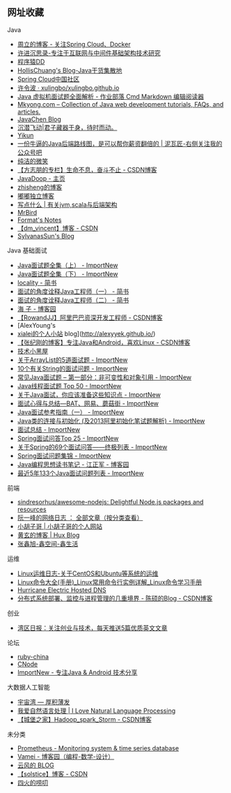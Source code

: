 ## 网址收藏

Java
- [周立的博客 - 关注Spring Cloud、Docker](http://www.itmuch.com/)
- [许进沉思录-专注于互联网与中间件基础架构技术研究](http://xujin.org/)
- [程序猿DD](http://blog.didispace.com/)
- [HollisChuang's Blog-Java干货集散地](http://www.hollischuang.com/)
- [Spring Cloud中国社区](http://springcloud.cn/)
- [许令波 · xulingbo/xulingbo.github.io](https://github.com/xulingbo/xulingbo.github.io/issues/)
- [Java 虚拟机面试题全面解析 - 作业部落 Cmd Markdown 编辑阅读器](https://www.zybuluo.com/Yano/note/321063)
- [Mkyong.com – Collection of Java web development tutorials, FAQs, and articles.](https://www.mkyong.com/)
- [JavaChen Blog](http://blog.javachen.com/)
- [沉潜飞动|君子藏器于身，待时而动。](https://www.howardliu.cn/)
- [Yikun](http://yikun.github.io/)
- [一份牛逼的Java后端路线图，是可以帮你薪资翻倍的 | 泥瓦匠-右侧关注我的公众号吧](https://www.bysocket.com/?p=2057)
- [纯洁的微笑](http://www.ityouknow.com/)
- [【方志朋的专栏】生命不息，奋斗不止 - CSDN博客](https://blog.csdn.net/forezp)
- [JavaDoop - 主页](https://javadoop.com/)
- [zhisheng的博客](http://www.54tianzhisheng.cn/)
- [嘟嘟独立博客](http://tengj.top/)
- [写点什么 | 有关jvm,scala与后端架构](https://hongjiang.info/)
- [MrBird](https://mrbird.cc/)
- [Format's Notes](https://fangjian0423.github.io/)
- [【dm_vincent】博客 - CSDN](https://me.csdn.net/dm_vincent)
- [SylvanasSun's Blog](https://sylvanassun.github.io/)

Java 基础面试
- [Java面试题全集（上） - ImportNew](http://www.importnew.com/22083.html)
- [Java面试题全集（下） - ImportNew](http://www.importnew.com/22087.html)
- [locality - 简书](https://www.jianshu.com/u/10eec39371e0)
- [面试的角度诠释Java工程师（一） - 简书](https://www.jianshu.com/p/e4ba72acffa9)
- [面试的角度诠释Java工程师（二） - 简书](https://www.jianshu.com/p/a0b8b6f17888?utm_campaign=maleskine&utm_content=note&utm_medium=pc_all_hots&utm_source=recommendation)
- [海 子 - 博客园](http://www.cnblogs.com/dolphin0520/)
- [【RowandJJ】阿里巴巴资深开发工程师 - CSDN博客](https://blog.csdn.net/chdjj)
- [AlexYoung's
- [xialei的个人小站](http://hinylover.space/) blog](http://alexyyek.github.io/)
- [【张纪刚的博客】专注Java和Android，喜欢Linux - CSDN博客](https://blog.csdn.net/zhangjg_blog)
- [技术小黑屋](https://droidyue.com/)
- [关于ArrayList的5道面试题 - ImportNew](http://www.importnew.com/9928.html)
- [10个有关String的面试问题 - ImportNew](http://www.importnew.com/9622.html)
- [常见Java面试题 – 第一部分：非可变性和对象引用 - ImportNew](http://www.importnew.com/2217.html)
- [Java线程面试题 Top 50 - ImportNew](http://www.importnew.com/12773.html)
- [关于Java面试，你应该准备这些知识点 - ImportNew](http://www.importnew.com/23896.html)
- [面试心得与总结—BAT、网易、蘑菇街 - ImportNew](http://www.importnew.com/22637.html)
- [Java面试参考指南（一） - ImportNew](http://www.importnew.com/12516.html)
- [Java类的连接与初始化 (及2013阿里初始化笔试题解析) - ImportNew](http://www.importnew.com/17105.html)
- [面试总结 - ImportNew](http://www.importnew.com/21445.html)
- [Spring面试问答Top 25 - ImportNew](http://www.importnew.com/15851.html)
- [关于Spring的69个面试问答——终极列表 - ImportNew](http://www.importnew.com/11657.html)
- [Spring面试问题集锦 - ImportNew](http://www.importnew.com/1019.html)
- [Java编程思想读书笔记 - 江正军 - 博客园](http://www.cnblogs.com/jiangzhengjun/p/4290955.html#_Toc411627478)
- [最近5年133个Java面试问题列表 - ImportNew](http://www.importnew.com/17232.html)

前端
- [sindresorhus/awesome-nodejs: Delightful Node.js packages and resources](https://github.com/sindresorhus/awesome-nodejs)
- [阮一峰的网络日志 ： 全部文章（按分类查看）](http://www.ruanyifeng.com/blog/archives.html)
- [小胡子哥 | 小胡子哥的个人网站](https://www.barretlee.com/)
- [黄玄的博客 | Hux Blog](https://huangxuan.me/)
- [张鑫旭-鑫空间-鑫生活](https://www.zhangxinxu.com/wordpress/)

运维
- [Linux运维日志-关于CentOS和Ubuntu等系统的运维](https://www.centos.bz/)
- [Linux命令大全(手册)_Linux常用命令行实例详解_Linux命令学习手册](http://man.linuxde.net/)
- [Hurricane Electric Hosted DNS](https://dns.he.net/index.cgi?hosted_dns_editzone&hosted_dns_zoneid=795490&check_delegation=1&menu=edit_zone)
- [分布式系统部署、监控与进程管理的几重境界 - 陈硕的Blog - CSDN博客](https://blog.csdn.net/solstice/article/details/6406944)

创业
- [湾区日报：关注创业与技术，每天推送5篇优质英文文章](https://wanqu.co/)

论坛
- [ruby-china](https://ruby-china.org/)
- [CNode](https://cnodejs.org/?tab=all&page=5)
- [ImportNew - 专注Java & Android 技术分享](http://www.importnew.com/)

大数据人工智能
- [宇宙湾 — 厚积薄发](https://yuzhouwan.com/)
- [我爱自然语言处理 | I Love Natural Language Processing](http://www.52nlp.cn/)
- [【城堡之家】Hadoop_spark_Storm - CSDN博客](https://blog.csdn.net/wuxintdrh)

未分类
- [Prometheus - Monitoring system & time series database](https://prometheus.io/)
- [Vamei - 博客园（编程-数学-设计）](http://www.cnblogs.com/vamei/)
- [云风的 BLOG](https://blog.codingnow.com/)
- [【solstice】博客 - CSDN](https://me.csdn.net/solstice#)
- [四火的唠叨](http://www.raychase.net/)